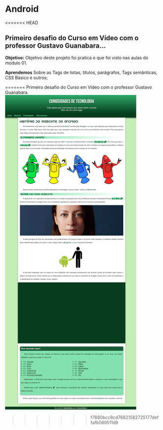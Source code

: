 # Android
<<<<<<< HEAD
## Primeiro desafio do Curso em Vídeo com o professor Gustavo Guanabara...

**Objetivo:** Objetivo deste projeto foi pratica o que foi visto nas aulas do modulo 01. 

**Aprendemos** Sobre as Tags de listas, títulos, parágrafos, Tags semânticas, CSS Básico e  outros;


=======
Primeiro desafio do Curso em Vídeo com o professor Gustavo Guanabara.
![Imagem do site](./assets/imagens/foto-do-site.png)
>>>>>>> f7880bcc8cd76821582725177deffafb069511d9
